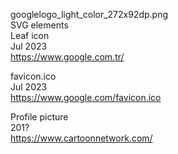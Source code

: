 googlelogo_light_color_272x92dp.png
<br>SVG elements
<br>Leaf icon
<br>Jul 2023
<br><https://www.google.com.tr/>

favicon.ico
<br>Jul 2023
<br><https://www.google.com/favicon.ico>

Profile picture
<br>201?
<br><https://www.cartoonnetwork.com/>
